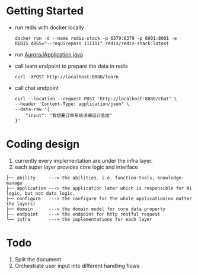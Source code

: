 # Getting Started

- run redis with docker locally

    ``docker run -d --name redis-stack -p 6379:6379 -p 8001:8001 -e REDIS_ARGS="--requirepass 111111" redis/redis-stack:latest`` 

- run [AuroraJApplication.java](src/main/java/com/rakuten/ross/aurora/AuroraJApplication.java)

- call learn endpoint to prepare the data in redis

    ``curl -XPOST http://localhost:8080/learn``

- call chat endpoint

    ```shell
    curl --location --request POST 'http://localhost:8080/chat' \
    --header 'Content-Type: application/json' \
    --data-raw '{
        "input": "我想要订单系统详细设计总结"
    }'
    ```
  


# Coding design
1. currently every implementation are under the infra layer.
2. each super layer provides core logic and interface

```text
├── ability     ---> the abilities. i.e. function-tools, knowledge-manage 
├── application ---> the application later which is responsible for Ai logic, but not data logic.
├── configure   ---> the configure for the whole application(no matter the layers)
├── domain      ---> the domain model for core data property
├── endpoint    ---> the endpoint for http restful request
└── infra       ---> the implementations for each layer 
```



# Todo
1. Split the document
2. Orchestrate user input into different handling flows